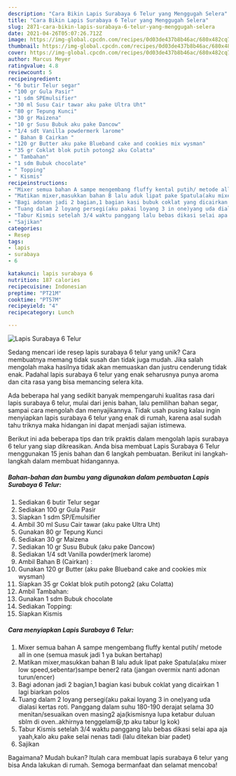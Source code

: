 ```yaml
---
description: "Cara Bikin Lapis Surabaya 6 Telur yang Menggugah Selera"
title: "Cara Bikin Lapis Surabaya 6 Telur yang Menggugah Selera"
slug: 2871-cara-bikin-lapis-surabaya-6-telur-yang-menggugah-selera
date: 2021-04-26T05:07:26.712Z
image: https://img-global.cpcdn.com/recipes/0d03de437b8b46ac/680x482cq70/lapis-surabaya-6-telur-foto-resep-utama.jpg
thumbnail: https://img-global.cpcdn.com/recipes/0d03de437b8b46ac/680x482cq70/lapis-surabaya-6-telur-foto-resep-utama.jpg
cover: https://img-global.cpcdn.com/recipes/0d03de437b8b46ac/680x482cq70/lapis-surabaya-6-telur-foto-resep-utama.jpg
author: Marcus Meyer
ratingvalue: 4.8
reviewcount: 5
recipeingredient:
- "6 butir Telur segar"
- "100 gr Gula Pasir"
- "1 sdm SPEmulsifier"
- "30 ml Susu Cair tawar aku pake Ultra Uht"
- "80 gr Tepung Kunci"
- "30 gr Maizena"
- "10 gr Susu Bubuk aku pake Dancow"
- "1/4 sdt Vanilla powdermerk larome"
- " Bahan B Cairkan "
- "120 gr Butter aku pake Blueband cake and cookies mix wysman"
- "35 gr Coklat blok putih potong2 aku Colatta"
- " Tambahan"
- "1 sdm Bubuk chocolate"
- " Topping"
- " Kismis"
recipeinstructions:
- "Mixer semua bahan A sampe mengembang fluffy kental putih/ metode all in one (semua masuk jadi 1 ya bukan bertahap)"
- "Matikan mixer,masukkan bahan B lalu aduk lipat pake Spatula(aku mixer low speed,sebentar)sampe bener2 rata (jangan overmix nanti adonan turun/encer)"
- "Bagi adonan jadi 2 bagian,1 bagian kasi bubuk coklat yang dicairkan 1 lagi biarkan polos"
- "Tuang dalam 2 loyang persegi(aku pakai loyang 3 in one)yang uda dialasi kertas roti. Panggang dalam suhu 180-190 derajat selama 30 menitan/sesuaikan oven masing2 aja(kismisnya lupa ketabur duluan sblm di oven..akhirnya tenggelam😆,tp aku tabur lg kok)"
- "Tabur Kismis setelah 3/4 waktu panggang lalu bebas dikasi selai apa aja yaah,kalo aku pake selai nenas tadi (lalu ditekan biar padet)"
- "Sajikan"
categories:
- Resep
tags:
- lapis
- surabaya
- 6

katakunci: lapis surabaya 6 
nutrition: 187 calories
recipecuisine: Indonesian
preptime: "PT21M"
cooktime: "PT57M"
recipeyield: "4"
recipecategory: Lunch

---
```



![Lapis Surabaya 6 Telur](https://img-global.cpcdn.com/recipes/0d03de437b8b46ac/680x482cq70/lapis-surabaya-6-telur-foto-resep-utama.jpg)

Sedang mencari ide resep lapis surabaya 6 telur yang unik? Cara membuatnya memang tidak susah dan tidak juga mudah. Jika salah mengolah maka hasilnya tidak akan memuaskan dan justru cenderung tidak enak. Padahal lapis surabaya 6 telur yang enak seharusnya punya aroma dan cita rasa yang bisa memancing selera kita.

Ada beberapa hal yang sedikit banyak mempengaruhi kualitas rasa dari lapis surabaya 6 telur, mulai dari jenis bahan, lalu pemilihan bahan segar, sampai cara mengolah dan menyajikannya. Tidak usah pusing kalau ingin menyiapkan lapis surabaya 6 telur yang enak di rumah, karena asal sudah tahu triknya maka hidangan ini dapat menjadi sajian istimewa.




Berikut ini ada beberapa tips dan trik praktis dalam mengolah lapis surabaya 6 telur yang siap dikreasikan. Anda bisa membuat Lapis Surabaya 6 Telur menggunakan 15 jenis bahan dan 6 langkah pembuatan. Berikut ini langkah-langkah dalam membuat hidangannya.

<!--inarticleads1-->

##### Bahan-bahan dan bumbu yang digunakan dalam pembuatan Lapis Surabaya 6 Telur:

1. Sediakan 6 butir Telur segar
1. Sediakan 100 gr Gula Pasir
1. Siapkan 1 sdm SP/Emulsifier
1. Ambil 30 ml Susu Cair tawar (aku pake Ultra Uht)
1. Gunakan 80 gr Tepung Kunci
1. Sediakan 30 gr Maizena
1. Sediakan 10 gr Susu Bubuk (aku pake Dancow)
1. Sediakan 1/4 sdt Vanilla powder(merk larome)
1. Ambil  Bahan B (Cairkan) :
1. Gunakan 120 gr Butter (aku pake Blueband cake and cookies mix wysman)
1. Siapkan 35 gr Coklat blok putih potong2 (aku Colatta)
1. Ambil  Tambahan:
1. Gunakan 1 sdm Bubuk chocolate
1. Sediakan  Topping:
1. Siapkan  Kismis




<!--inarticleads2-->

##### Cara menyiapkan Lapis Surabaya 6 Telur:

1. Mixer semua bahan A sampe mengembang fluffy kental putih/ metode all in one (semua masuk jadi 1 ya bukan bertahap)
1. Matikan mixer,masukkan bahan B lalu aduk lipat pake Spatula(aku mixer low speed,sebentar)sampe bener2 rata (jangan overmix nanti adonan turun/encer)
1. Bagi adonan jadi 2 bagian,1 bagian kasi bubuk coklat yang dicairkan 1 lagi biarkan polos
1. Tuang dalam 2 loyang persegi(aku pakai loyang 3 in one)yang uda dialasi kertas roti. Panggang dalam suhu 180-190 derajat selama 30 menitan/sesuaikan oven masing2 aja(kismisnya lupa ketabur duluan sblm di oven..akhirnya tenggelam😆,tp aku tabur lg kok)
1. Tabur Kismis setelah 3/4 waktu panggang lalu bebas dikasi selai apa aja yaah,kalo aku pake selai nenas tadi (lalu ditekan biar padet)
1. Sajikan




Bagaimana? Mudah bukan? Itulah cara membuat lapis surabaya 6 telur yang bisa Anda lakukan di rumah. Semoga bermanfaat dan selamat mencoba!
